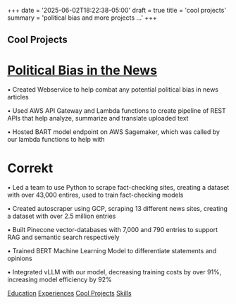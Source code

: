 +++
date = '2025-06-02T18:22:38-05:00'
draft = true
title = 'cool projects'
summary = 'political bias and more projects ...'
+++

## Cool Projects

# [Political Bias in the News](https://github.com/hma423/310Final)
• Created Webservice to help combat any potential political bias in news articles


• Used AWS API Gateway and Lambda functions to create pipeline of REST APIs that help analyze, summarize and
translate uploaded text


• Hosted BART model endpoint on AWS Sagemaker, which was called by our lambda functions to help with

# Correkt
• Led a team to use Python to scrape fact-checking sites, creating a dataset with over 43,000 entires, used to train
fact-checking models

• Created autoscraper using GCP, scraping 13 different news sites, creating a dataset with over 2.5 million entries


• Built Pinecone vector-databases with 7,000 and 790 entries to support RAG and semantic search respectively

• Trained BERT Machine Learning Model to differentiate statements and opinions

• Integrated vLLM with our model, decreasing training costs by over 91%, increasing model efficiency by 92%



[Education](/post/education) [Experiences](/post/experiences/) [Cool Projects](/post/title_of_the_post) [Skills](/post/skills)
